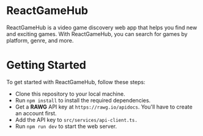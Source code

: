 # ReactGameHub
ReactGameHub is a video game discovery web app that helps you find new and exciting games. With ReactGameHub, you can search for games by platform, genre, and more.

# Getting Started
To get started with ReactGameHub, follow these steps:

* Clone this repository to your local machine.
* Run `npm install` to install the required dependencies.
* Get a **RAWG** API key at `https://rawg.io/apidocs`. You'll have to create an account first.
* Add the API key to `src/services/api-client.ts.`
* Run `npm run dev` to start the web server.
